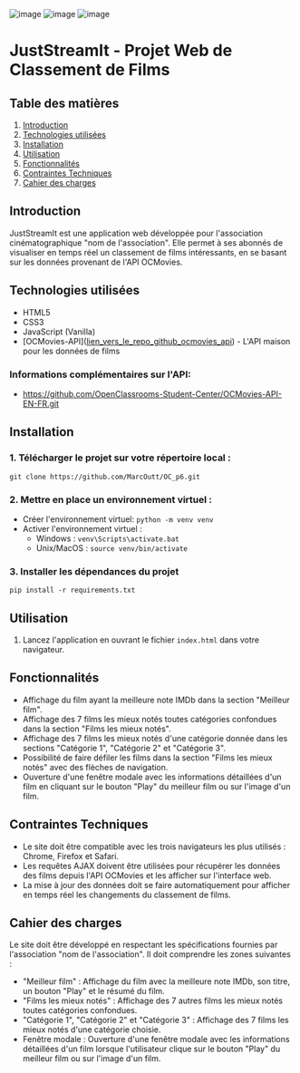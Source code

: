 ![image](https://github.com/MarcOutt/OC_p6/assets/112987151/a6efb1da-f2b7-41bf-9579-151ad808317b)
![image](https://github.com/MarcOutt/OC_p6/assets/112987151/4960ec1a-d5d8-4504-91d0-a56fa45e5122)
![image](https://github.com/MarcOutt/OC_p6/assets/112987151/91e3d929-a890-485c-b923-0822b16189a0)


# JustStreamIt - Projet Web de Classement de Films

## Table des matières
1. [Introduction](#introduction)
2. [Technologies utilisées](#technologies-utilisées)
3. [Installation](#installation)
4. [Utilisation](#utilisation)
5. [Fonctionnalités](#fonctionnalités)
6. [Contraintes Techniques](#contraintes-techniques)
7. [Cahier des charges](#cahier-des-charges)

## Introduction

JustStreamIt est une application web développée pour l'association cinématographique "nom de l'association". Elle permet à ses abonnés de visualiser en temps réel un classement de films intéressants, en se basant sur les données provenant de l'API OCMovies.

## Technologies utilisées

- HTML5
- CSS3
- JavaScript (Vanilla)
- [OCMovies-API]([lien_vers_le_repo_github_ocmovies_api](http://localhost:8000/api/v1/titles/ )) - L'API maison pour les données de films

### Informations complémentaires sur l'API:
- https://github.com/OpenClassrooms-Student-Center/OCMovies-API-EN-FR.git

## Installation

### 1. Télécharger le projet sur votre répertoire local : 
```
git clone https://github.com/MarcOutt/OC_p6.git
```
### 2. Mettre en place un environnement virtuel :
* Créer l'environnement virtuel: `python -m venv venv`
* Activer l'environnement virtuel :
    * Windows : `venv\Scripts\activate.bat`
    * Unix/MacOS : `source venv/bin/activate`
    
### 3. Installer les dépendances du projet
```
pip install -r requirements.txt
```

## Utilisation

1. Lancez l'application en ouvrant le fichier `index.html` dans votre navigateur.

## Fonctionnalités

- Affichage du film ayant la meilleure note IMDb dans la section "Meilleur film".
- Affichage des 7 films les mieux notés toutes catégories confondues dans la section "Films les mieux notés".
- Affichage des 7 films les mieux notés d'une catégorie donnée dans les sections "Catégorie 1", "Catégorie 2" et "Catégorie 3".
- Possibilité de faire défiler les films dans la section "Films les mieux notés" avec des flèches de navigation.
- Ouverture d'une fenêtre modale avec les informations détaillées d'un film en cliquant sur le bouton "Play" du meilleur film ou sur l'image d'un film.

## Contraintes Techniques

- Le site doit être compatible avec les trois navigateurs les plus utilisés : Chrome, Firefox et Safari.
- Les requêtes AJAX doivent être utilisées pour récupérer les données des films depuis l'API OCMovies et les afficher sur l'interface web.
- La mise à jour des données doit se faire automatiquement pour afficher en temps réel les changements du classement de films.

## Cahier des charges

Le site doit être développé en respectant les spécifications fournies par l'association "nom de l'association". Il doit comprendre les zones suivantes :
- "Meilleur film" : Affichage du film avec la meilleure note IMDb, son titre, un bouton "Play" et le résumé du film.
- "Films les mieux notés" : Affichage des 7 autres films les mieux notés toutes catégories confondues.
- "Catégorie 1", "Catégorie 2" et "Catégorie 3" : Affichage des 7 films les mieux notés d'une catégorie choisie.
- Fenêtre modale : Ouverture d'une fenêtre modale avec les informations détaillées d'un film lorsque l'utilisateur clique sur le bouton "Play" du meilleur film ou sur l'image d'un film.
